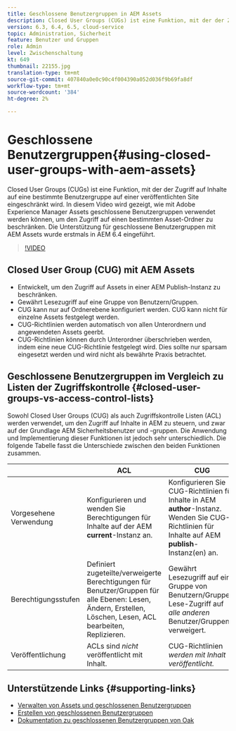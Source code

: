 ```yaml
---
title: Geschlossene Benutzergruppen in AEM Assets
description: Closed User Groups (CUGs) ist eine Funktion, mit der der Zugriff auf Inhalte auf eine bestimmte Benutzergruppe auf einer veröffentlichten Site eingeschränkt wird. In diesem Video wird gezeigt, wie mit Adobe Experience Manager Assets geschlossene Benutzergruppen verwendet werden können, um den Zugriff auf einen bestimmten Asset-Ordner zu beschränken.
version: 6.3, 6.4, 6.5, cloud-service
topic: Administration, Sicherheit
feature: Benutzer und Gruppen
role: Admin
level: Zwischenschaltung
kt: 649
thumbnail: 22155.jpg
translation-type: tm+mt
source-git-commit: 407840a0e0c90c4f004390a052d036f9b69fa8df
workflow-type: tm+mt
source-wordcount: '384'
ht-degree: 2%

---
```



# Geschlossene Benutzergruppen{#using-closed-user-groups-with-aem-assets}

Closed User Groups (CUGs) ist eine Funktion, mit der der Zugriff auf Inhalte auf eine bestimmte Benutzergruppe auf einer veröffentlichten Site eingeschränkt wird. In diesem Video wird gezeigt, wie mit Adobe Experience Manager Assets geschlossene Benutzergruppen verwendet werden können, um den Zugriff auf einen bestimmten Asset-Ordner zu beschränken. Die Unterstützung für geschlossene Benutzergruppen mit AEM Assets wurde erstmals in AEM 6.4 eingeführt.

>[!VIDEO](https://video.tv.adobe.com/v/22155?quality=12&learn=on)

## Closed User Group (CUG) mit AEM Assets

* Entwickelt, um den Zugriff auf Assets in einer AEM Publish-Instanz zu beschränken.
* Gewährt Lesezugriff auf eine Gruppe von Benutzern/Gruppen.
* CUG kann nur auf Ordnerebene konfiguriert werden. CUG kann nicht für einzelne Assets festgelegt werden.
* CUG-Richtlinien werden automatisch von allen Unterordnern und angewendeten Assets geerbt.
* CUG-Richtlinien können durch Unterordner überschrieben werden, indem eine neue CUG-Richtlinie festgelegt wird. Dies sollte nur sparsam eingesetzt werden und wird nicht als bewährte Praxis betrachtet.

## Geschlossene Benutzergruppen im Vergleich zu Listen der Zugriffskontrolle {#closed-user-groups-vs-access-control-lists}

Sowohl Closed User Groups (CUG) als auch Zugriffskontrolle Listen (ACL) werden verwendet, um den Zugriff auf Inhalte in AEM zu steuern, und zwar auf der Grundlage AEM Sicherheitsbenutzer und -gruppen. Die Anwendung und Implementierung dieser Funktionen ist jedoch sehr unterschiedlich. Die folgende Tabelle fasst die Unterschiede zwischen den beiden Funktionen zusammen.

|  | ACL | CUG |
| ----------------- | -------------------------------------------------------------------------------------------------------------------------------- | ----------------------------------------------------------------------------------------------------------------------------- |
| Vorgesehene Verwendung | Konfigurieren und wenden Sie Berechtigungen für Inhalte auf der AEM **current**-Instanz an. | Konfigurieren Sie CUG-Richtlinien für Inhalte in AEM **author**-Instanz. Wenden Sie CUG-Richtlinien für Inhalte auf AEM **publish**-Instanz(en) an. |
| Berechtigungsstufen | Definiert zugeteilte/verweigerte Berechtigungen für Benutzer/Gruppen für alle Ebenen: Lesen, Ändern, Erstellen, Löschen, Lesen, ACL bearbeiten, Replizieren. | Gewährt Lesezugriff auf eine Gruppe von Benutzern/Gruppen. Lese-Zugriff auf *alle anderen* Benutzer/Gruppen verweigert. |
| Veröffentlichung | ACLs sind *nicht* veröffentlicht mit Inhalt. | CUG-Richtlinien *werden mit Inhalt veröffentlicht.* |

## Unterstützende Links {#supporting-links}

* [Verwalten von Assets und geschlossenen Benutzergruppen](https://experienceleague.adobe.com/docs/experience-manager-65/assets/managing/manage-assets.html?lang=en#closed-user-group)
* [Erstellen von geschlossenen Benutzergruppen](https://experienceleague.adobe.com/docs/experience-manager-65/administering/security/cug.html)
* [Dokumentation zu geschlossenen Benutzergruppen von Oak](https://jackrabbit.apache.org/oak/docs/security/authorization/cug.html)

